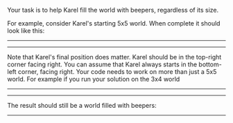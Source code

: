 Your task is to help Karel fill the world with beepers, regardless of its size.

For example, consider Karel's starting 5x5 world. When complete it should look like this:

---
---

Note that Karel's final position does matter. Karel should be in the top-right corner facing right. You can assume that Karel always starts in the bottom-left corner, facing right. Your code needs to work on more than just a 5x5 world. For example if you run your solution on the 3x4 world

---
---

The result should still be a world filled with beepers:

---
